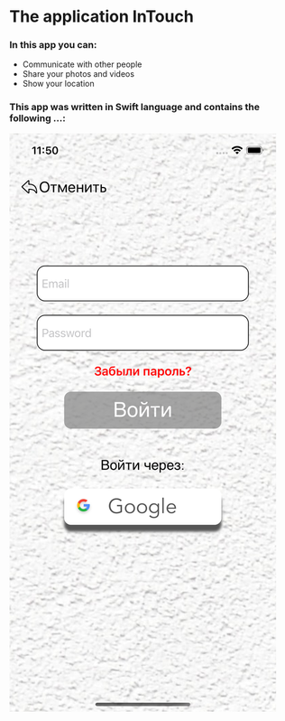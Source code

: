 # The application InTouch

### In this app you can:

* Communicate with other people
* Share your photos and videos
* Show your location 

### This app was written in Swift language and contains the following ...:

![Screenshot registration](ScreenForReadmi/ScreenLogin.png)
